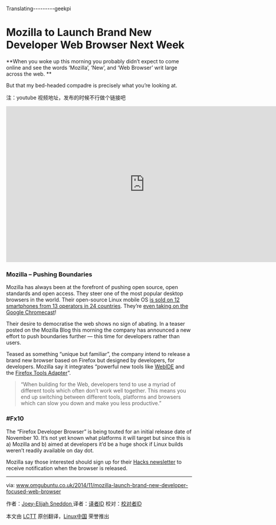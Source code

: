 Translating---------geekpi

Mozilla to Launch Brand New Developer Web Browser Next Week
================================================================================
**When you woke up this morning you probably didn’t expect to come online and see the words ‘Mozilla’, ‘New’, and ‘Web Browser’ writ large across the web. **

But that my bed-headed compadre is precisely what you’re looking at.

注：youtube 视频地址，发布的时候不行做个链接吧
<iframe width="750" height="422" frameborder="0" allowfullscreen="" src="https://www.youtube.com/embed/Ehv5u-5rE8c?feature=oembed"></iframe>

### Mozilla – Pushing Boundaries ###

Mozilla has always been at the forefront of pushing open source, open standards and open access. They steer one of the most popular desktop browsers in the world. Their open-source Linux mobile OS [is sold on 12 smartphones from 13 operators in 24 countries][1]. They’re [even taking on the Google Chromecast][2]!

Their desire to democratise the web shows no sign of abating. In a teaser posted on the Mozilla Blog this morning the company has announced a new effort to push boundaries further — this time for developers rather than users.

Teased as something “unique but familiar”, the company intend to release a brand new browser based on Firefox but designed by developers, for developers. Mozilla say it integrates “powerful new tools like [WebIDE][3] and the [Firefox Tools Adapter][4]”.

> “When building for the Web, developers tend to use a myriad of different tools which often don’t work well together. This means you end up switching between different tools, platforms and browsers which can slow you down and make you less productive.”

### #Fx10 ###

The “Firefox Developer Browser” is being touted for an initial release date of November 10. It’s not yet known what platforms it will target but since this is a) Mozilla and b) aimed at developers it’d be a huge shock if Linux builds weren’t readily available on day dot.

Mozilla say those interested should sign up for their [Hacks newsletter][5] to receive notification when the browser is released.

--------------------------------------------------------------------------------

via: www.omgubuntu.co.uk/2014/11/mozilla-launch-brand-new-developer-focused-web-browser

作者：[Joey-Elijah Sneddon ][a]
译者：[译者ID](https://github.com/译者ID)
校对：[校对者ID](https://github.com/校对者ID)

本文由 [LCTT](https://github.com/LCTT/TranslateProject) 原创翻译，[Linux中国](http://linux.cn/) 荣誉推出

[a]:https://plus.google.com/117485690627814051450/?rel=author
[1]:https://twitter.com/firefox/status/522175938952716289
[2]:http://www.omgchrome.com/mozillas-chromecast-rival-leaks-online/
[3]:https://hacks.mozilla.org/2014/06/webide-lands-in-nightly/
[4]:https://hacks.mozilla.org/2014/09/firefox-tools-adapter/
[5]:https://hacks.mozilla.org/newsletter/